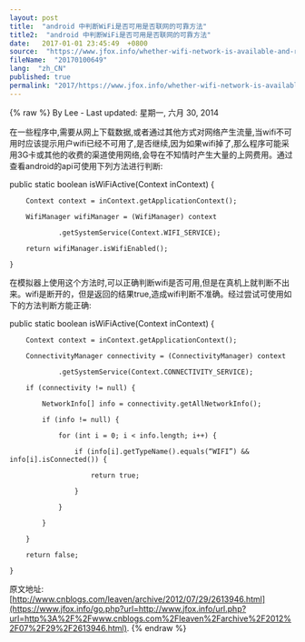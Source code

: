 ```yaml
---
layout: post
title:  "android 中判断WiFi是否可用是否联网的可靠方法"
title2:  "android 中判断WiFi是否可用是否联网的可靠方法"
date:   2017-01-01 23:45:49  +0800
source:  "https://www.jfox.info/whether-wifi-network-is-available-and-reliable-method-in-android.html"
fileName:  "20170100649"
lang:  "zh_CN"
published: true
permalink: "2017/https://www.jfox.info/whether-wifi-network-is-available-and-reliable-method-in-android.html"
---
```

{% raw %}
By Lee - Last updated: 星期一, 六月 30, 2014

在一些程序中,需要从网上下载数据,或者通过其他方式对网络产生流量,当wifi不可用时应该提示用户wifi已经不可用了,是否继续,因为如果wifi掉了,那么程序可能采用3G卡或其他的收费的渠道使用网络,会导在不知情时产生大量的上网费用。通过查看android的api可使用下列方法进行判断:

public static boolean isWiFiActive(Context inContext) {   

        Context context = inContext.getApplicationContext();   

        WifiManager wifiManager = (WifiManager) context   

                .getSystemService(Context.WIFI_SERVICE);   

        return wifiManager.isWifiEnabled();   

    }  

在模拟器上使用这个方法时,可以正确判断wifi是否可用,但是在真机上就判断不出来。wifi是断开的，但是返回的结果true,造成wifi判断不准确。经过尝试可使用如下的方法判断方能正确:

public static boolean isWiFiActive(Context inContext) {   

        Context context = inContext.getApplicationContext();   

        ConnectivityManager connectivity = (ConnectivityManager) context   

                .getSystemService(Context.CONNECTIVITY_SERVICE);   

        if (connectivity != null) {   

            NetworkInfo[] info = connectivity.getAllNetworkInfo();   

            if (info != null) {   

                for (int i = 0; i < info.length; i++) {   

                    if (info[i].getTypeName().equals(“WIFI”) && info[i].isConnected()) {   

                        return true;   

                    }   

                }   

            }   

        }   

        return false;   

    }  

原文地址:[http://www.cnblogs.com/leaven/archive/2012/07/29/2613946.html](https://www.jfox.info/go.php?url=http://www.jfox.info/url.php?url=http%3A%2F%2Fwww.cnblogs.com%2Fleaven%2Farchive%2F2012%2F07%2F29%2F2613946.html).
{% endraw %}